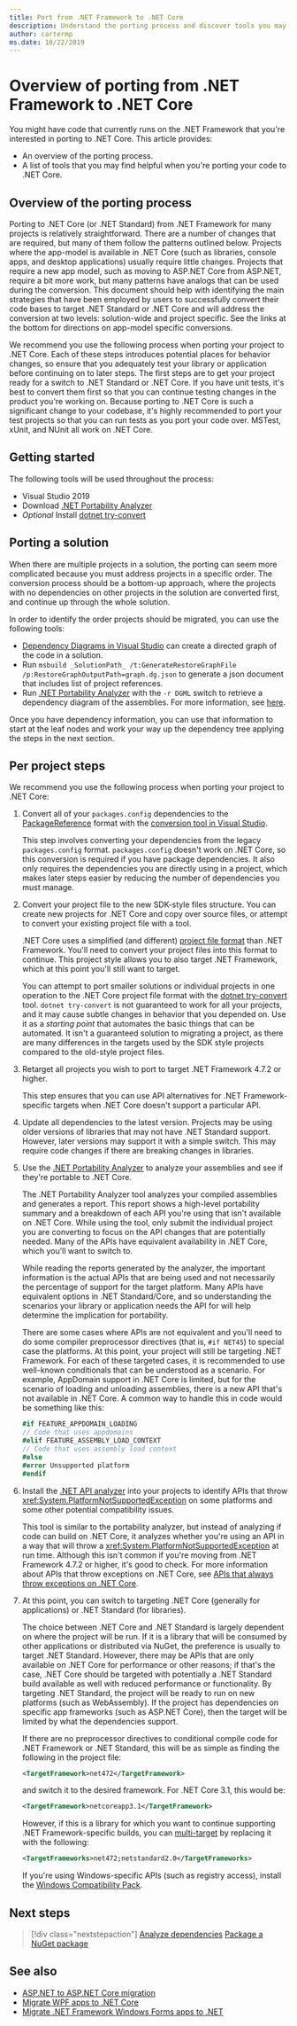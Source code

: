 ```yaml
---
title: Port from .NET Framework to .NET Core
description: Understand the porting process and discover tools you may find helpful when porting a .NET Framework project to .NET Core.
author: cartermp
ms.date: 10/22/2019
---
```

# Overview of porting from .NET Framework to .NET Core

You might have code that currently runs on the .NET Framework that you're interested in porting to .NET Core. This article provides:

* An overview of the porting process.
* A list of tools that you may find helpful when you're porting your code to .NET Core.

## Overview of the porting process

Porting to .NET Core (or .NET Standard) from .NET Framework for many projects is relatively straightforward. There are a number of changes that are required, but many of them follow the patterns outlined below. Projects where the app-model is available in .NET Core (such as libraries, console apps, and desktop applications) usually require little changes. Projects that require a new app model, such as moving to ASP.NET Core from ASP.NET, require a bit more work, but many patterns have analogs that can be used during the conversion. This document should help with identifying the main strategies that have been employed by users to successfully convert their code bases to target .NET Standard or .NET Core and will address the conversion at two levels: solution-wide and project specific. See the links at the bottom for directions on app-model specific conversions.

We recommend you use the following process when porting your project to .NET Core. Each of these steps introduces potential places for behavior changes, so ensure that you adequately test your library or application before continuing on to later steps. The first steps are to get your project ready for a switch to .NET Standard or .NET Core. If you have unit tests, it's best to convert them first so that you can continue testing changes in the product you're working on. Because porting to .NET Core is such a significant change to your codebase, it's highly recommended to port your test projects so that you can run tests as you port your code over. MSTest, xUnit, and NUnit all work on .NET Core.

## Getting started

The following tools will be used throughout the process:

- Visual Studio 2019
- Download [.NET Portability Analyzer](../../standard/analyzers/portability-analyzer.md)
- _Optional_ Install [dotnet try-convert](https://github.com/dotnet/try-convert)

## Porting a solution

When there are multiple projects in a solution, the porting can seem more complicated because you must address projects in a specific order. The conversion process should be a bottom-up approach, where the projects with no dependencies on other projects in the solution are converted first, and continue up through the whole solution.

In order to identify the order projects should be migrated, you can use the following tools:

- [Dependency Diagrams in Visual Studio](/visualstudio/modeling/create-layer-diagrams-from-your-code) can create a directed graph of the code in a solution.
- Run `msbuild _SolutionPath_ /t:GenerateRestoreGraphFile /p:RestoreGraphOutputPath=graph.dg.json` to generate a json document that includes list of project references.
- Run [.NET Portability Analyzer](../../standard/analyzers/portability-analyzer.md) with the `-r DGML` switch to retrieve a dependency diagram of the assemblies. For more information, see [here](../../standard/analyzers/portability-analyzer.md#solution-wide-view).

Once you have dependency information, you can use that information to start at the leaf nodes and work your way up the dependency tree applying the steps in the next section.

## Per project steps

We recommend you use the following process when porting your project to .NET Core:

1. Convert all of your `packages.config` dependencies to the [PackageReference](/nuget/consume-packages/package-references-in-project-files) format with the [conversion tool in Visual Studio](/nuget/consume-packages/migrate-packages-config-to-package-reference).

   This step involves converting your dependencies from the legacy `packages.config` format. `packages.config` doesn't work on .NET Core, so this conversion is required if you have package dependencies. It also only requires the dependencies you are directly using in a project, which makes later steps easier by reducing the number of dependencies you must manage.

1. Convert your project file to the new SDK-style files structure. You can create new projects for .NET Core and copy over source files, or attempt to convert your existing project file with a tool.

   .NET Core uses a simplified (and different) [project file format](../tools/csproj.md) than .NET Framework. You'll need to convert your project files into this format to continue. This project style allows you to also target .NET Framework, which at this point you'll still want to target.

   You can attempt to port smaller solutions or individual projects in one operation to the .NET Core project file format with the [dotnet try-convert](https://github.com/dotnet/try-convert) tool. `dotnet try-convert` is not guaranteed to work for all your projects, and it may cause subtle changes in behavior that you depended on. Use it as a _starting point_ that automates the basic things that can be automated. It isn't a guaranteed solution to migrating a project, as there are many differences in the targets used by the SDK style projects compared to the old-style project files.

1. Retarget all projects you wish to port to target .NET Framework 4.7.2 or higher.

   This step ensures that you can use API alternatives for .NET Framework-specific targets when .NET Core doesn't support a particular API.

1. Update all dependencies to the latest version. Projects may be using older versions of libraries that may not have .NET Standard support. However, later versions may support it with a simple switch. This may require code changes if there are breaking changes in libraries.

1. Use the [.NET Portability Analyzer](../../standard/analyzers/portability-analyzer.md) to analyze your assemblies and see if they're portable to .NET Core.

   The .NET Portability Analyzer tool analyzes your compiled assemblies and generates a report. This report shows a high-level portability summary and a breakdown of each API you're using that isn't available on .NET Core. While using the tool, only submit the individual project you are converting to focus on the API changes that are potentially needed. Many of the APIs have equivalent availability in .NET Core, which you'll want to switch to.

   While reading the reports generated by the analyzer, the important information is the actual APIs that are being used and not necessarily the percentage of support for the target platform. Many APIs have equivalent options in .NET Standard/Core, and so understanding the scenarios your library or application needs the API for will help determine the implication for portability.

   There are some cases where APIs are not equivalent and you'll need to do some compiler preprocessor directives (that is, `#if NET45`) to special case the platforms. At this point, your project will still be targeting .NET Framework. For each of these targeted cases, it is recommended to use well-known conditionals that can be understood as a scenario.  For example, AppDomain support in .NET Core is limited, but for the scenario of loading and unloading assemblies, there is a new API that's not available in .NET Core. A common way to handle this in code would be something like this:

   ```csharp
   #if FEATURE_APPDOMAIN_LOADING
   // Code that uses appdomains
   #elif FEATURE_ASSEMBLY_LOAD_CONTEXT
   // Code that uses assembly load context
   #else
   #error Unsupported platform
   #endif
   ```

1. Install the [.NET API analyzer](../../standard/analyzers/api-analyzer.md) into your projects to identify APIs that throw <xref:System.PlatformNotSupportedException> on some platforms and some other potential compatibility issues.

   This tool is similar to the portability analyzer, but instead of analyzing if code can build on .NET Core, it analyzes whether you're using an API in a way that will throw a <xref:System.PlatformNotSupportedException> at run time. Although this isn't common if you're moving from .NET Framework 4.7.2 or higher, it's good to check. For more information about APIs that throw exceptions on .NET Core, see [APIs that always throw exceptions on .NET Core](../compatibility/unsupported-apis.md).

1. At this point, you can switch to targeting .NET Core (generally for applications) or .NET Standard (for libraries).

   The choice between .NET Core and .NET Standard is largely dependent on where the project will be run. If it is a library that will be consumed by other applications or distributed via NuGet, the preference is usually to target .NET Standard. However, there may be APIs that are only available on .NET Core for performance or other reasons; if that's the case, .NET Core should be targeted with potentially a .NET Standard build available as well with reduced performance or functionality. By targeting .NET Standard, the project will be ready to run on new platforms (such as WebAssembly). If the project has dependencies on specific app frameworks (such as ASP.NET Core), then the target will be limited by what the dependencies support.

   If there are no preprocessor directives to conditional compile code for .NET Framework or .NET Standard, this will be as simple as finding the following in the project file:

   ```xml
   <TargetFramework>net472</TargetFramework>
   ```

   and switch it to the desired framework. For .NET Core 3.1, this would be:

   ```xml
   <TargetFramework>netcoreapp3.1</TargetFramework>
   ```

   However, if this is a library for which you want to continue supporting .NET Framework-specific builds, you can [multi-target](../../standard/library-guidance/cross-platform-targeting.md) by replacing it with the following:

   ```xml
   <TargetFrameworks>net472;netstandard2.0</TargetFrameworks>
   ```

   If you're using Windows-specific APIs (such as registry access), install the [Windows Compatibility Pack](./windows-compat-pack.md).

## Next steps

> [!div class="nextstepaction"]
> [Analyze dependencies](third-party-deps.md)
> [Package a NuGet package](../deploying/creating-nuget-packages.md)

## See also

- [ASP.NET to ASP.NET Core migration](/aspnet/core/migration/proper-to-2x)
- [Migrate WPF apps to .NET Core](/dotnet/desktop/wpf/migration/convert-project-from-net-framework)
- [Migrate .NET Framework Windows Forms apps to .NET](/dotnet/desktop/winforms/migration/?view=netdesktop-5.0&preserve-view=true)

